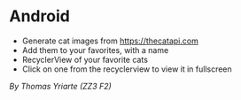 # Android

 - Generate cat images from https://thecatapi.com
 - Add them to your favorites, with a name
 - RecyclerView of your favorite cats
 - Click on one from the recyclerview to view it in fullscreen


*By Thomas Yriarte (ZZ3 F2)*
